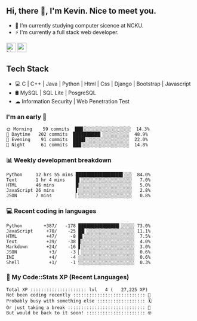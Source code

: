 ## Hi, there 👋, I'm Kevin. Nice to meet you.

- 🌱 I’m currently studying computer sicence at NCKU.
- ⚡ I'm currently a full stack web developer.

<a href="https://www.linkedin.com/in/kevin12686/"><img alt="LinkedIn" src="https://img.shields.io/badge/linkedin%20-%230077B5.svg?&style=for-the-badge&logo=linkedin&logoColor=white" height=25></a>
<a href="https://www.instagram.com/kevin12686/"><img src="https://img.shields.io/badge/instagram-3f729b?&style=for-the-badge&logo=instagram&logoColor=white" height=25></a>

## Tech Stack

* 💻 C | C++ | Java | Python | Html | Css | Django | Bootstrap | Javascript
* 🛢️ MySQL | SQL Lite | PosgreSQL
* ☁ Information Security | Web Penetration Test

### I'm an early 🐤

<!-- early_bird start -->

```text
🌞 Morning    59 commits  ███░░░░░░░░░░░░░░░░░░  14.3%
🌆 Daytime   202 commits  ██████████▎░░░░░░░░░░  48.9%
🌃 Evening    91 commits  ████▋░░░░░░░░░░░░░░░░  22.0%
🌙 Night      61 commits  ███░░░░░░░░░░░░░░░░░░  14.8%
```

<!-- early_bird end -->

### 📊 Weekly development breakdown

<!-- code_time start -->

```text
Python     12 hrs 55 mins █████████████████▋░░░  84.0%
Text       1 hr 4 mins    █▍░░░░░░░░░░░░░░░░░░░   7.0%
HTML       46 mins        █░░░░░░░░░░░░░░░░░░░░   5.0%
JavaScript 26 mins        ▌░░░░░░░░░░░░░░░░░░░░   2.8%
JSON       7 mins         ▏░░░░░░░░░░░░░░░░░░░░   0.8%
```

<!-- code_time end -->

### 💻 Recent coding in languages

<!-- code_diff start -->

```text
Python        +387/   -178 ███████████████▎░░░░░ 73.0%
JavaScript     +70/    -25 ██▎░░░░░░░░░░░░░░░░░░ 11.1%
HTML           +47/     -8 █▌░░░░░░░░░░░░░░░░░░░  7.5%
Text           +39/    -38 ▊░░░░░░░░░░░░░░░░░░░░  4.0%
Markdown       +24/    -16 ▋░░░░░░░░░░░░░░░░░░░░  3.0%
JSON            +3/     -3 ▏░░░░░░░░░░░░░░░░░░░░  0.6%
INI             +4/     -4 ░░░░░░░░░░░░░░░░░░░░░  0.6%
Shell           +1/     -1 ░░░░░░░░░░░░░░░░░░░░░  0.3%
```

<!-- code_diff end -->

### 🧰 My Code::Stats XP (Recent Languages)

<!-- codestats start -->

```text
Total XP ::::::::::::::::::::: lvl   4 (   27,225 XP) 
Not been coding recently ::::::::::::::::::::::::::: 🙈
Probably busy with something else :::::::::::::::::: 🗓
Or just taking a break ::::::::::::::::::::::::::::: 🌴
But would be back to it soon! :::::::::::::::::::::: 🤓
```

<!-- codestats end -->
